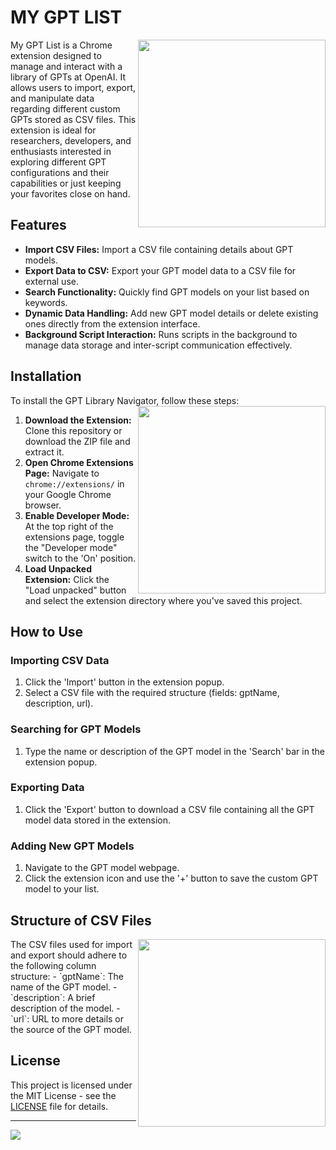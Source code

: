 # MY GPT LIST

<img src="https://2acrestudios.com/wp-content/uploads/2024/05/00024-377158633.png" align="right" style="width: 300px;" />
My GPT List is a Chrome extension designed to manage and interact with a library of GPTs at OpenAI. It allows users to import, export, and manipulate data regarding different custom GPTs stored as CSV files. This extension is ideal for researchers, developers, and enthusiasts interested in exploring different GPT configurations and their capabilities or just keeping your favorites close on hand.

## Features

- **Import CSV Files:** Import a CSV file containing details about GPT models.
- **Export Data to CSV:** Export your GPT model data to a CSV file for external use.
- **Search Functionality:** Quickly find GPT models on your list based on keywords.
- **Dynamic Data Handling:** Add new GPT model details or delete existing ones directly from the extension interface.
- **Background Script Interaction:** Runs scripts in the background to manage data storage and inter-script communication effectively.

## Installation

To install the GPT Library Navigator, follow these steps:
<img src="https://2acrestudios.com/wp-content/uploads/2024/05/00026-377158635.png" align="right" style="width: 300px;" />
1. **Download the Extension:** Clone this repository or download the ZIP file and extract it.
2. **Open Chrome Extensions Page:** Navigate to `chrome://extensions/` in your Google Chrome browser.
3. **Enable Developer Mode:** At the top right of the extensions page, toggle the "Developer mode" switch to the 'On' position.
4. **Load Unpacked Extension:** Click the "Load unpacked" button and select the extension directory where you've saved this project.

## How to Use

### Importing CSV Data

1. Click the 'Import' button in the extension popup.
2. Select a CSV file with the required structure (fields: gptName, description, url).

### Searching for GPT Models

1. Type the name or description of the GPT model in the 'Search' bar in the extension popup.

### Exporting Data

1. Click the 'Export' button to download a CSV file containing all the GPT model data stored in the extension.

### Adding New GPT Models

1. Navigate to the GPT model webpage.
2. Click the extension icon and use the '+' button to save the custom GPT model to your list.

## Structure of CSV Files

<img src="https://2acrestudios.com/wp-content/uploads/2024/05/00027-377158636.png" align="right" style="width: 300px;" />
The CSV files used for import and export should adhere to the following column structure:
- `gptName`: The name of the GPT model.
- `description`: A brief description of the model.
- `url`: URL to more details or the source of the GPT model.

## License

This project is licensed under the MIT License - see the [LICENSE](LICENSE) file for details.

---
<img src="https://2acrestudios.com/wp-content/uploads/2024/05/Screenshot-2024-05-10-at-5.16.02 PM.png" />
